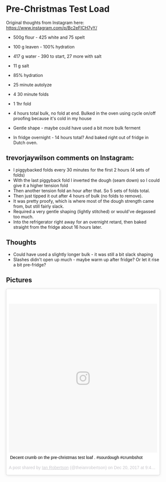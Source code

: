 # Pre-Christmas Test Load
Original thoughts from Instagram here: https://www.instagram.com/p/Bc2eFICH7yY/

- 500g flour - 425 white and 75 spelt
- 100 g leaven - 100% hydration
- 417 g water - 390 to start, 27 more with salt
- 11 g salt
- 85% hydration

- 25 minute autolyze
- 4 30 minute folds
- 1 1hr fold
- 4 hours total bulk, no fold at end.  Bulked in the oven using cycle on/off proofing because it's cold in my house
- Gentle shape - maybe could have used a bit more bulk ferment
- In fridge overnight - 14 hours total? And baked right out of fridge in Dutch oven.

## trevorjaywilson comments on Instagram:
- I piggybacked folds every 30 minutes for the first 2 hours (4 sets of folds)
- With the last piggyback fold I inverted the dough (seam down) so I could give it a higher tension fold
- Then another tension fold an hour after that. So 5 sets of folds total.
- Then just tipped it out after 4 hours of bulk (no folds to remove).
- It was pretty proofy, which is where most of the dough strength came from, but still fairly slack.
- Required a very gentle shaping (lightly stitched) or would've degassed too much.
- Into the refrigerator right away for an overnight retard, then baked straight from the fridge about 16 hours later.

## Thoughts
- Could have used a slightly longer bulk - it was still a bit slack shaping
- Slashes didn't open up much - maybe warm up after fridge?  Or let it rise a bit pre-fridge?

## Pictures
<blockquote class="instagram-media" data-instgrm-captioned data-instgrm-permalink="https://www.instagram.com/p/Bc7srB3FTpb/" data-instgrm-version="8" style=" background:#FFF; border:0; border-radius:3px; box-shadow:0 0 1px 0 rgba(0,0,0,0.5),0 1px 10px 0 rgba(0,0,0,0.15); margin: 1px; max-width:658px; padding:0; width:99.375%; width:-webkit-calc(100% - 2px); width:calc(100% - 2px);"><div style="padding:8px;"> <div style=" background:#F8F8F8; line-height:0; margin-top:40px; padding:50% 0; text-align:center; width:100%;"> <div style=" background:url(data:image/png;base64,iVBORw0KGgoAAAANSUhEUgAAACwAAAAsCAMAAAApWqozAAAABGdBTUEAALGPC/xhBQAAAAFzUkdCAK7OHOkAAAAMUExURczMzPf399fX1+bm5mzY9AMAAADiSURBVDjLvZXbEsMgCES5/P8/t9FuRVCRmU73JWlzosgSIIZURCjo/ad+EQJJB4Hv8BFt+IDpQoCx1wjOSBFhh2XssxEIYn3ulI/6MNReE07UIWJEv8UEOWDS88LY97kqyTliJKKtuYBbruAyVh5wOHiXmpi5we58Ek028czwyuQdLKPG1Bkb4NnM+VeAnfHqn1k4+GPT6uGQcvu2h2OVuIf/gWUFyy8OWEpdyZSa3aVCqpVoVvzZZ2VTnn2wU8qzVjDDetO90GSy9mVLqtgYSy231MxrY6I2gGqjrTY0L8fxCxfCBbhWrsYYAAAAAElFTkSuQmCC); display:block; height:44px; margin:0 auto -44px; position:relative; top:-22px; width:44px;"></div></div> <p style=" margin:8px 0 0 0; padding:0 4px;"> <a href="https://www.instagram.com/p/Bc7srB3FTpb/" style=" color:#000; font-family:Arial,sans-serif; font-size:14px; font-style:normal; font-weight:normal; line-height:17px; text-decoration:none; word-wrap:break-word;" target="_blank">Decent crumb on the pre-christmas test loaf . #sourdough #crumbshot</a></p> <p style=" color:#c9c8cd; font-family:Arial,sans-serif; font-size:14px; line-height:17px; margin-bottom:0; margin-top:8px; overflow:hidden; padding:8px 0 7px; text-align:center; text-overflow:ellipsis; white-space:nowrap;">A post shared by <a href="https://www.instagram.com/theianrobertson/" style=" color:#c9c8cd; font-family:Arial,sans-serif; font-size:14px; font-style:normal; font-weight:normal; line-height:17px;" target="_blank"> Ian Robertson</a> (@theianrobertson) on <time style=" font-family:Arial,sans-serif; font-size:14px; line-height:17px;" datetime="2017-12-20T17:40:49+00:00">Dec 20, 2017 at 9:40am PST</time></p></div></blockquote> <script async defer src="//platform.instagram.com/en_US/embeds.js"></script>